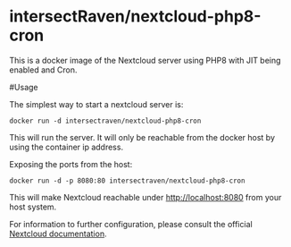# intersectRaven/nextcloud-php8-cron

This is a docker image of the Nextcloud server using PHP8 with JIT being enabled and Cron.

#Usage

The simplest way to start a nextcloud server is:

    docker run -d intersectraven/nextcloud-php8-cron

This will run the server. It will only be reachable from the docker host by using the container ip address.

Exposing the ports from the host:

    docker run -d -p 8080:80 intersectraven/nextcloud-php8-cron

This will make Nextcloud reachable under [http://localhost:8080](http://localhost:8080) from your host system.


For information to further configuration, please consult the official [Nextcloud documentation](https://docs.nextcloud.com/server/latest/admin_manual/contents.html).
